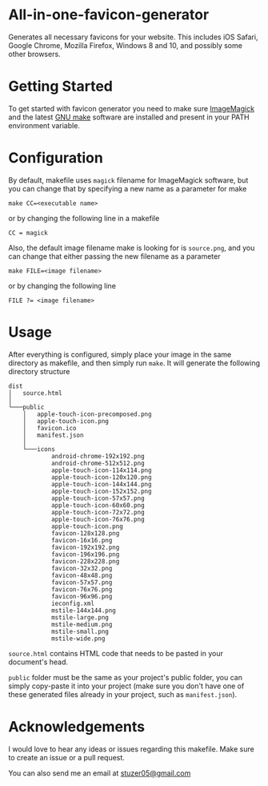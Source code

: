 # All-in-one-favicon-generator
Generates all necessary favicons for your website.
This includes iOS Safari, Google Chrome, Mozilla Firefox, Windows 8 and 10, and possibly some other browsers.

# Getting Started
To get started with favicon generator you need to make sure [ImageMagick](https://imagemagick.org/index.php) and the latest [GNU make](https://www.gnu.org/software/make/) software are installed and present in your PATH environment variable.

# Configuration
By default, makefile uses `magick` filename for ImageMagick software, but you can change that by specifying a new name as a parameter for make
```
make CC=<executable name>
```
or by changing the following line in a makefile
```
CC = magick
```

Also, the default image filename make is looking for is `source.png`, and you can change that either passing the new filename as a parameter
```
make FILE=<image filename>
```
or by changing the following line
```
FILE ?= <image filename>
```

# Usage
After everything is configured, simply place your image in the same directory as makefile, and then simply run `make`. It will generate the following directory structure
```
dist
│   source.html
│
└───public
    │   apple-touch-icon-precomposed.png
    │   apple-touch-icon.png
    │   favicon.ico
    │   manifest.json
    │
    └───icons
            android-chrome-192x192.png
            android-chrome-512x512.png
            apple-touch-icon-114x114.png
            apple-touch-icon-120x120.png
            apple-touch-icon-144x144.png
            apple-touch-icon-152x152.png
            apple-touch-icon-57x57.png
            apple-touch-icon-60x60.png
            apple-touch-icon-72x72.png
            apple-touch-icon-76x76.png
            apple-touch-icon.png
            favicon-128x128.png
            favicon-16x16.png
            favicon-192x192.png
            favicon-196x196.png
            favicon-228x228.png
            favicon-32x32.png
            favicon-48x48.png
            favicon-57x57.png
            favicon-76x76.png
            favicon-96x96.png
            ieconfig.xml
            mstile-144x144.png
            mstile-large.png
            mstile-medium.png
            mstile-small.png
            mstile-wide.png
```
`source.html` contains HTML code that needs to be pasted in your document's head.


`public` folder must be the same as your project's public folder, you can simply copy-paste it into your project (make sure you don't have one of these generated files already in your project, such as `manifest.json`).

# Acknowledgements
I would love to hear any ideas or issues regarding this makefile. Make sure to create an issue or a pull request.

You can also send me an email at stuzer05@gmail.com
